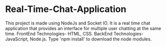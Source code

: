 # Real-Time-Chat-Application
This project is made using NodeJs and Socket IO. It is a real time chat application that provides an interface for multiple user chatting at the same time. FrontEnd Technologies- HTML, CSS. BackEnd Technologies- JavaScript, Node.js.
Type 'npm install' to download the node modules.
